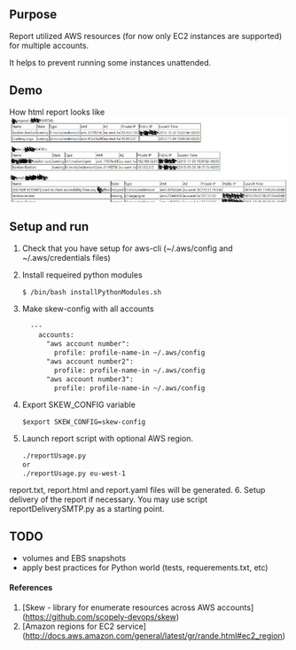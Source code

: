 ## Purpose

Report utilized AWS resources (for now only EC2 instances are supported) for multiple accounts. 

It helps to prevent running some instances unattended.

## Demo

How html report looks like
![Sample html report of EC2 instances](demo/htmlAWSreportExample.jpg) 

## Setup and run

1. Check that you have setup for aws-cli (~/.aws/config and ~/.aws/credentials files)
2. Install requeired python modules 

    ```
    $ /bin/bash installPythonModules.sh
    ```
3. Make skew-config with all accounts

    ```
      ---
        accounts:
          "aws account number":
            profile: profile-name-in ~/.aws/config
          "aws account number2":
            profile: profile-name-in ~/.aws/config
          "aws account number3":
            profile: profile-name-in ~/.aws/config
    ```
4. Export SKEW_CONFIG variable

    ```
    $export SKEW_CONFIG=skew-config
    ```
5. Launch report script with optional AWS region.

    ```
    ./reportUsage.py
    or 
    ./reportUsage.py eu-west-1
    ```
report.txt, report.html and report.yaml files will be generated.
6. Setup delivery of the report if necessary.
   You may use script reportDeliverySMTP.py as a starting point.
 
## TODO

+ volumes and EBS snapshots
+ apply best practices for Python world (tests, requerements.txt, etc)


#### References

1. [Skew - library for enumerate resources across AWS accounts] (https://github.com/scopely-devops/skew)
2. [Amazon regions for EC2 service] (http://docs.aws.amazon.com/general/latest/gr/rande.html#ec2_region)

